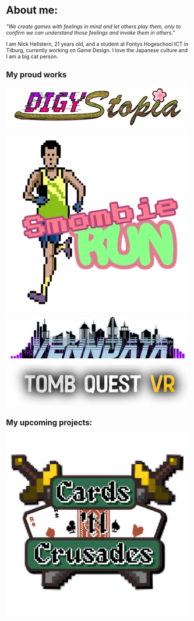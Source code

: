 # About me:
_"We create games with feelings in mind and let others play them, only to confirm we can understand those feelings and invoke them in others."_

I am Nick Hellstern, 21 years old, and a student at Fontys Hogeschool ICT in Tilburg, currently working on Game Design. I love the Japanese culture and I am a big cat person.
## My proud works
[<img width="500" src="https://github.com/Kritzyy/Kritzyy/blob/main/image_2024-05-29_145557039.png"/>](https://www.nhkritzy.nl/projects/digystopia)

[<img width="500" src="https://github.com/Kritzyy/Kritzyy/blob/main/image_2024-05-29_145606991.png"/>](https://www.nhkritzy.nl/projects/smombierun)

[<img width="500" src="https://github.com/Kritzyy/Kritzyy/blob/main/image_2024-05-29_145617071.png"/>](https://www.nhkritzy.nl/projects/venndata)

[<img width="500" src="https://github.com/Kritzyy/Kritzyy/blob/main/image_2024-05-29_145625149.png"/>](https://www.nhkritzy.nl/projects/tomb-quest-vr)

## My upcoming projects:
[<img width="500" src="https://github.com/Kritzyy/Kritzyy/blob/main/CardsNCrusades%20Logo.png"/>](https://github.com/Kritzyy/Cards-N-Crusades)
